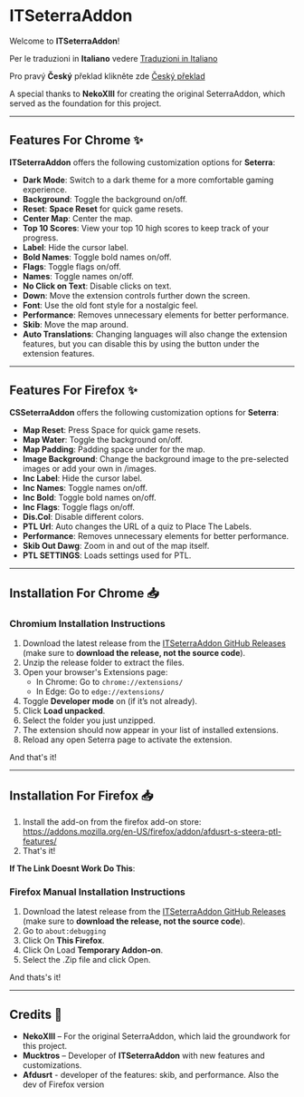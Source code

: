  # ITSeterraAddon

Welcome to **ITSeterraAddon**! 

Per le traduzioni in **Italiano** vedere [Traduzioni in Italiano](https://github.com/Mucktros/ITSeterraAddon/blob/main/README.it.md)

Pro pravý **Český** překlad klikněte zde [Český překlad](https://github.com/Mucktros/ITSeterraAddon/blob/main/README.cs.md)

A special thanks to **NekoXIII** for creating the original SeterraAddon, which served as the foundation for this project.

---

## Features For Chrome ✨

**ITSeterraAddon** offers the following customization options for **Seterra**:

- **Dark Mode**: Switch to a dark theme for a more comfortable gaming experience.
- **Background**: Toggle the background on/off.
- **Reset**: **Space Reset** for quick game resets.
- **Center Map**: Center the map.
- **Top 10 Scores**: View your top 10 high scores to keep track of your progress.
- **Label**: Hide the cursor label.
- **Bold Names**: Toggle bold names on/off.
- **Flags**: Toggle flags on/off.
- **Names**: Toggle names on/off.
- **No Click on Text**: Disable clicks on text.
- **Down**: Move the extension controls further down the screen.
- **Font**: Use the old font style for a nostalgic feel.
- **Performance**: Removes unnecessary elements for better performance.
- **Skib**: Move the map around.
- **Auto Translations**: Changing languages will also change the extension features, but you can disable this by using the button under the extension features.

---

## Features For Firefox ✨

**CSSeterraAddon** offers the following customization options for **Seterra**:

- **Map Reset**: Press Space for quick game resets.
- **Map Water**: Toggle the background on/off.
- **Map Padding**: Padding space under for the map.
- **Image Background**: Change the background image to the pre-selected images or add your own in /images.
- **Inc Label**: Hide the cursor label.
- **Inc Names**: Toggle names on/off.
- **Inc Bold**: Toggle bold names on/off.
- **Inc Flags**: Toggle flags on/off.
- **Dis.Col**: Disable different colors.
- **PTL Url**: Auto changes the URL of a quiz to Place The Labels.
- **Performance**: Removes unnecessary elements for better performance.
- **Skib Out Dawg**: Zoom in and out of the map itself.
- **PTL SETTINGS**: Loads settings used for PTL.

---

## Installation For Chrome 📥

### Chromium Installation Instructions

1. Download the latest release from the [ITSeterraAddon GitHub Releases](https://github.com/Mucktros/ITSterraAddon/releases/latest) (make sure to **download the release, not the source code**).
2. Unzip the release folder to extract the files.
3. Open your browser's Extensions page:
    - In Chrome: Go to `chrome://extensions/`
    - In Edge: Go to `edge://extensions/`
4. Toggle **Developer mode** on (if it’s not already).
5. Click **Load unpacked**.
6. Select the folder you just unzipped.
7. The extension should now appear in your list of installed extensions.
8. Reload any open Seterra page to activate the extension.

And that's it!

---

## Installation For Firefox 📥
1. Install the add-on from the firefox add-on store: https://addons.mozilla.org/en-US/firefox/addon/afdusrt-s-steera-ptl-features/ 
2. That's it!

**If The Link Doesnt Work Do This**:

### Firefox Manual Installation Instructions


1. Download the latest release from the [ITSeterraAddon GitHub Releases](https://github.com/Mucktros/ITSterraAddon/releases/latest) (make sure to **download the release, not the source code**).
2. Go to `about:debugging`
3. Click On **This Firefox**.
4. Click On Load **Temporary Addon-on**.
5. Select the .Zip file and click Open.

And thats's it!

---

## Credits 👏

- **NekoXIII** – For the original SeterraAddon, which laid the groundwork for this project.
- **Mucktros** – Developer of **ITSeterraAddon** with new features and customizations.
- **Afdusrt** - developer of the features: skib, and performance. Also the dev of Firefox version
